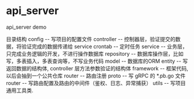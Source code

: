 # api_server
api_server demo

目录结构
config -- 写项目的配置文件
controller -- 控制器层，验证提交的数据，将验证完成的数据传递给 service
crontab -- 定时任务
service -- 业务层，只完成业务逻辑的开发，不进行操作数据库
repository -- 数据库操作层，比如写，多表插入，多表查询等，不写业务代码
model -- 数据库的ORM
entity -- 写返回数据的结构体, controller 层方法参数验证的结构体
framework -- 框架代码,以后会抽到一个公共仓库
router -- 路由注册
proto -- 写 gRPC 的 *.pb.go 文件
router -- 写路由配置及路由的中间件（鉴权、日志、异常捕获）
utils -- 写项目通用工具类.